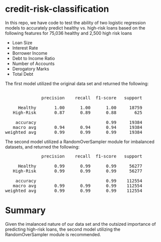 # credit-risk-classification

In this repo, we have code to test the ability of two logistic regression models to accurately predict healthy vs. high-risk loans based on the following features for 75,036 healthy and 2,500 high risk loans

- Loan Size
- Interest Rate
- Borrower Income
- Debt to Income Ratio
- Number of Accounts
- Derogatory Marks
- Total Debt

The first model utilized the original data set and returned the following:
<pre>

              precision    recall  f1-score   support

     Healthy       1.00      1.00      1.00     18759
   High-Risk       0.87      0.89      0.88       625

    accuracy                           0.99     19384
   macro avg       0.94      0.94      0.94     19384
weighted avg       0.99      0.99      0.99     19384
</pre>

The second model utilized a RandomOverSampler module for imbalanced datasets, and returned the following:

<pre>
              precision    recall  f1-score   support

     Healthy       0.99      0.99      0.99     56277
   High-Risk       0.99      0.99      0.99     56277

    accuracy                           0.99    112554
   macro avg       0.99      0.99      0.99    112554
weighted avg       0.99      0.99      0.99    112554
</pre>

# Summary

Given the imalanced nature of our data set and the outsized importance of predicting high-risk loans, the second model utilizing the RandomOverSampler module is recommended.   
